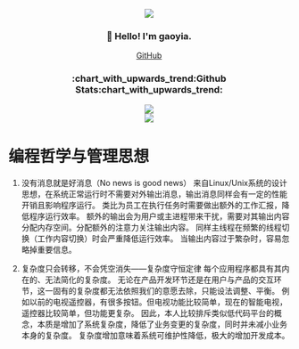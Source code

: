 <p align="center">
  <img src="https://komarev.com/ghpvc/?username=gaoyia&color=brightgreen">
</p>
<h3 align="center">👋 Hello! I'm gaoyia.</h3>
<p align="center">
  <a href="https://github.com/gaoyia">GitHub</a>
</p>

<h3 align="center">:chart_with_upwards_trend:Github Stats:chart_with_upwards_trend:</h3>

<p align="center">
  <a href="https://github.com/gaoyia" title="gaoyia's GitHub Stats">
    <img src="https://github-readme-stats.vercel.app/api?username=gaoyia&show_icons=true&count_private=true&layout=compact&theme=default">
  </a>
  <br/>
  <a href="https://github.com/gaoyia" title="Most Used Languages">
    <img src="https://github-readme-stats.vercel.app/api/top-langs/?username=gaoyia&layout=compact&count_private=true&theme=default">
  </a>
</p>

# 编程哲学与管理思想

1. 没有消息就是好消息（No news is good news）
  来自Linux/Unix系统的设计思想，在系统正常运行时不需要对外输出消息，输出消息同样会有一定的性能开销且影响程序运行。
  类比为员工在执行任务时需要做出额外的工作汇报，降低程序运行效率。
  额外的输出会为用户或主进程带来干扰，需要对其输出内容分配内存空间。分配额外的注意力关注输出内容。
  同样主线程在频繁的线程切换（工作内容切换）时会严重降低运行效率。
  当输出内容过于繁杂时，容易忽略掉重要信息。
  
3. 复杂度只会转移，不会凭空消失——复杂度守恒定律
   每个应用程序都具有其内在的、无法简化的复杂度。 无论在产品开发环节还是在用户与产品的交互环节，这一固有的复杂度都无法依照我们的意愿去除，只能设法调整、平衡。
   例如以前的电视遥控器，有很多按钮。但电视功能比较简单，现在的智能电视，遥控器比较简单，但功能更复杂。
   因此，本人比较排斥类似低代码平台的概念，本质是增加了系统复杂度，降低了业务变更的复杂度，同时并未减小业务本身的复杂度。
   复杂度增加意味着系统可维护性降低，极大的增加开发成本。
